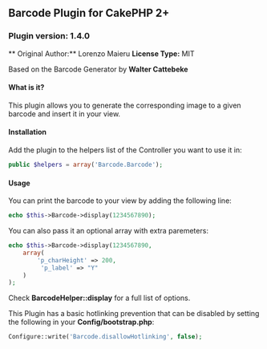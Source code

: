 ## Barcode Plugin for CakePHP 2+

### Plugin version: 1.4.0

** Original Author:** Lorenzo Maieru
**License Type:** MIT

Based on the Barcode Generator by **Walter Cattebeke**


#### What is it?

This plugin allows you to generate the corresponding image to a given barcode and insert it in your view.

#### Installation

Add the plugin to the helpers list of the Controller you want to use it in:

```php
public $helpers = array('Barcode.Barcode'); 
```

#### Usage

You can print the barcode to your view by adding the following line:

```php
echo $this->Barcode->display(1234567890);
```

You can also pass it an optional array with extra paremeters:

```php
echo $this->Barcode->display(1234567890, 
	array(
		'p_charHeight' => 200,
		 'p_label' => "Y"
	)
);
```

Check **BarcodeHelper::display** for a full list of options.


This Plugin has a basic hotlinking prevention that can be disabled by setting the following in your **Config/bootstrap.php**:

```php
Configure::write('Barcode.disallowHotlinking', false);
```
